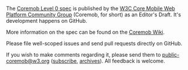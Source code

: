The [Coremob Level 0 spec](http://coremob.github.com/level-0/index.html) is published by the [W3C Core Mobile Web Platform Community Group](http://coremob.org) (Coremob, for short) as an Editor's Draft. It's development happens on GitHub.

More information on the spec can be found on the [Coremob Wiki](http://www.w3.org/community/coremob/wiki/Specs/Coremob_Level_0).

Please file well-scoped issues and send pull requests directly on GitHub.

If you wish to make comments regarding it, please send them to [public-coremob@w3.org](mailto:public-coremob@w3.org) ([subscribe](mailto:public-coremob-request@w3.org), [archives](http://lists.w3.org/Archives/Public/public-coremob/)). All feedback is welcome.
